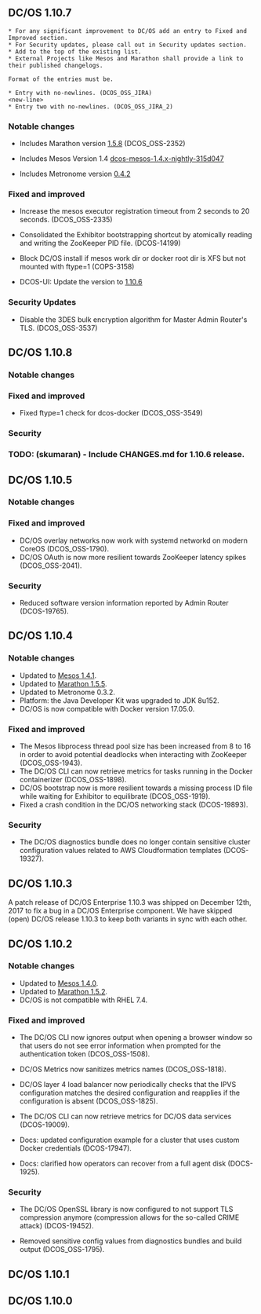 ## DC/OS 1.10.7

```
* For any significant improvement to DC/OS add an entry to Fixed and Improved section.
* For Security updates, please call out in Security updates section.
* Add to the top of the existing list.
* External Projects like Mesos and Marathon shall provide a link to their published changelogs.

Format of the entries must be.

* Entry with no-newlines. (DCOS_OSS_JIRA)
<new-line>
* Entry two with no-newlines. (DCOS_OSS_JIRA_2)
```


### Notable changes

* Includes Marathon version [1.5.8](https://github.com/dcos/dcos/pull/2707)  (DCOS_OSS-2352)

* Includes Mesos Version 1.4 [dcos-mesos-1.4.x-nightly-315d047](https://github.com/mesosphere/mesos/tree/dcos-mesos-1.4.x-nightly-315d047)

* Includes Metronome version [0.4.2](https://github.com/dcos/metronome/releases/tag/v0.4.2)


### Fixed and improved

* Increase the mesos executor registration timeout from 2 seconds to 20 seconds. (DCOS_OSS-2335)

* Consolidated the Exhibitor bootstrapping shortcut by atomically reading and writing the ZooKeeper PID file. (DCOS-14199)

* Block DC/OS install if mesos work dir or docker root dir is XFS but not mounted with ftype=1 (COPS-3158)

* DCOS-UI: Update the version to [1.10.6](https://github.com/dcos/dcos/pull/2788)


### Security Updates

* Disable the 3DES bulk encryption algorithm for Master Admin Router's TLS. (DCOS_OSS-3537)


## DC/OS 1.10.8

### Notable changes

### Fixed and improved

* Fixed ftype=1 check for dcos-docker (DCOS_OSS-3549)

### Security


### TODO: (skumaran) - Include CHANGES.md for 1.10.6 release.


## DC/OS 1.10.5

### Notable changes

### Fixed and improved

- DC/OS overlay networks now work with systemd networkd on modern CoreOS
  (DCOS_OSS-1790).
- DC/OS OAuth is now more resilient towards ZooKeeper latency spikes
  (DCOS_OSS-2041).

### Security

- Reduced software version information reported by Admin Router (DCOS-19765).


## DC/OS 1.10.4

### Notable changes

* Updated to [Mesos 1.4.1](http://mesos.apache.org/blog/mesos-1-4-1-released/).
* Updated to [Marathon 1.5.5](https://github.com/mesosphere/marathon/releases).
* Updated to Metronome 0.3.2.
* Platform: the Java Developer Kit was upgraded to JDK 8u152.
* DC/OS is now compatible with Docker version 17.05.0.

### Fixed and improved

* The Mesos libprocess thread pool size has been increased from 8 to 16 in order
  to avoid potential deadlocks when interacting with ZooKeeper (DCOS_OSS-1943).
* The DC/OS CLI can now retrieve metrics for tasks running in the Docker
  containerizer (DCOS_OSS-1898).
* DC/OS bootstrap now is more resilient towards a missing process ID file while
  waiting for Exhibitor to equilibrate (DCOS_OSS-1919).
* Fixed a crash condition in the DC/OS networking stack (DCOS-19893).


### Security

* The DC/OS diagnostics bundle does no longer contain sensitive cluster
  configuration values related to AWS Cloudformation templates (DCOS-19327).


## DC/OS 1.10.3

A patch release of DC/OS Enterprise 1.10.3 was shipped on December 12th, 2017 to
fix a bug in a DC/OS Enterprise component. We have skipped (open) DC/OS release
1.10.3 to keep both variants in sync with each other.


## DC/OS 1.10.2

### Notable changes

* Updated to [Mesos 1.4.0](https://git-wip-us.apache.org/repos/asf?p=mesos.git;a=blob_plain;f=CHANGELOG;hb=1.4.0).
* Updated to [Marathon 1.5.2](https://github.com/mesosphere/marathon/releases/tag/v1.5.2).
* DC/OS is not compatible with RHEL 7.4.

### Fixed and improved

* The DC/OS CLI now ignores output when opening a browser window so that users
  do not see error information when prompted for the authentication token
  (DCOS_OSS-1508).

* DC/OS Metrics now sanitizes metrics names (DCOS_OSS-1818).

* DC/OS layer 4 load balancer now periodically checks that the IPVS
  configuration matches the desired configuration and reapplies if the
  configuration is absent (DCOS_OSS-1825).

* The DC/OS CLI can now retrieve metrics for DC/OS data services (DCOS-19009).

* Docs: updated configuration example for a cluster that uses custom Docker credentials (DCOS-17947).
* Docs: clarified how operators can recover from a full agent disk (DOCS-1925).

### Security

* The DC/OS OpenSSL library is now configured to not support TLS compression
  anymore (compression allows for the so-called CRIME attack) (DCOS-19452).

* Removed sensitive config values from diagnostics bundles and build output
  (DCOS_OSS-1795).


## DC/OS 1.10.1


## DC/OS 1.10.0
